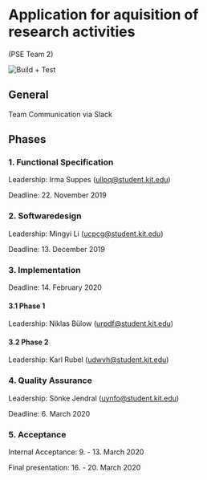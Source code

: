 # Application for aquisition of research activities
(PSE Team 2)

![Build + Test](https://github.com/insightmind/MORR/workflows/Build%20+%20Test/badge.svg)

## General

Team Communication via Slack

## Phases

### 1. Functional Specification

Leadership: Irma Suppes (ullpq@student.kit.edu)

Deadline: 22. November 2019

### 2. Softwaredesign

Leadership: Mingyi Li (ucpcg@student.kit.edu)

Deadline: 13. December 2019

### 3. Implementation

Deadline: 14. February 2020

#### 3.1 Phase 1
Leadership: Niklas Bülow (urpdf@student.kit.edu)

#### 3.2 Phase 2
Leadership: Karl Rubel (udwvh@student.kit.edu)

### 4. Quality Assurance

Leadership: Sönke Jendral (uynfo@student.kit.edu)

Deadline: 6. March 2020

### 5. Acceptance

Internal Acceptance: 9. - 13. March 2020

Final presentation: 16. - 20. March 2020